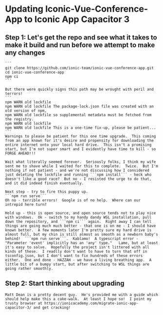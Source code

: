 # Updating Iconic-Vue-Conference-App to Iconic App Capacitor 3

## Step 1: Let's get the repo and see what it takes to make it build and run before we attempt to make any changes
    ```
    git clone https://github.com/ionic-team/ionic-vue-conference-app.git
    cd ionic-vue-conference-app
    npm ci
    ```

    But there were quickly signs this path may be wrought with peril and terrors!
    ```
    npm WARN old lockfile
    npm WARN old lockfile The package-lock.json file was created with an old version of npm,
    npm WARN old lockfile so supplemental metadata must be fetched from the registry.
    npm WARN old lockfile
    npm WARN old lockfile This is a one-time fix-up, please be patient...
    ```
    Warnings to please be patient for this one time upgrade.  This coming from an app known for it's desire and propensity for downloading the entire internet onto your local hard drive.  This isn't a promising start, but I'm not super smart and I evidently have time to kill - so FORGE AHEAD!!!
    
    Wait what literally seemed forever.  Seriously folks, I think my wife sent me to shave while I waited for this to complete.  Twice.  But I'm nothing if not patient - and we're not discussing how I considered just deleting the lockfile and running ```npm install``` - heck who doesn't like a good race?  But no - I resisted the urge to do that, and it did indeed finish eventually.
    
    Next step - try to fire this puppy up.
    ```npm run serve```
    Oh no - terrible errors!  Google is of no help.  Where can our intrepid here turn?
    
    Hold up - this is open source, and open source tends not to play nice with windows.  Ok - switch to my handy dandy WSL installation, pull down the repository, and ```npm ci``` again.  Right away I can tell things are going much much better - that one is on me - I should have known better.  A few moments later I'm pretty sure my hard drive is almost full, but my chin is still almost as smooth as a newborn baby's behind!  ```npm run serve```.  Kablamo!  A typescript error - "Parameter 'event' implicitly has an 'any' type."   Lame, but at least it's easy to solve.  Hopefully the project isn't littered with all kinds of these.  I readlly don't want to have to turn that off in tsconfig.json, but I don't want to fix hundreds of these errors either.  One and done - HAZZAH - we have a living breathing app.  A little bit of a bumpy start, but after switching to WSL things are going rather smoothly.

## Step 2: Start thinking about upgrading
    Matt Dean is a pretty decent guy.  He's provided me with a guide which should help make this a cake-walk.  At least I hope so!  I point my trusty browser at https://ionicacademy.com/migrate-ionic-app-capacitor-3/ and get cracking!